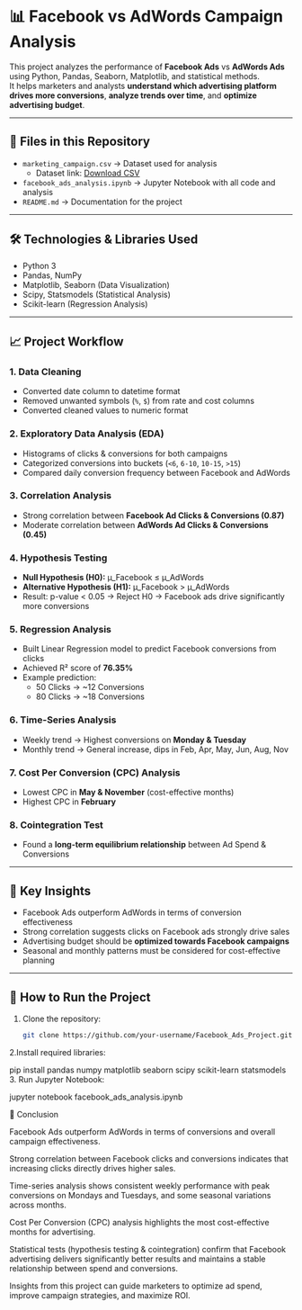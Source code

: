 # 📊 Facebook vs AdWords Campaign Analysis

This project analyzes the performance of **Facebook Ads** vs **AdWords Ads** using Python, Pandas, Seaborn, Matplotlib, and statistical methods.  
It helps marketers and analysts **understand which advertising platform drives more conversions**, **analyze trends over time**, and **optimize advertising budget**.

---

## 📂 Files in this Repository
- `marketing_campaign.csv` → Dataset used for analysis  
  - Dataset link: [Download CSV](https://example.com/marketing_campaign.csv)  
- `facebook_ads_analysis.ipynb` → Jupyter Notebook with all code and analysis  
- `README.md` → Documentation for the project  

---

## 🛠️ Technologies & Libraries Used
- Python 3  
- Pandas, NumPy  
- Matplotlib, Seaborn (Data Visualization)  
- Scipy, Statsmodels (Statistical Analysis)  
- Scikit-learn (Regression Analysis)  

---

## 📈 Project Workflow

### 1. Data Cleaning
- Converted date column to datetime format  
- Removed unwanted symbols (`%`, `$`) from rate and cost columns  
- Converted cleaned values to numeric format  

### 2. Exploratory Data Analysis (EDA)
- Histograms of clicks & conversions for both campaigns  
- Categorized conversions into buckets (`<6`, `6-10`, `10-15`, `>15`)  
- Compared daily conversion frequency between Facebook and AdWords  

### 3. Correlation Analysis
- Strong correlation between **Facebook Ad Clicks & Conversions (0.87)**  
- Moderate correlation between **AdWords Ad Clicks & Conversions (0.45)**  

### 4. Hypothesis Testing
- **Null Hypothesis (H0):** µ_Facebook ≤ µ_AdWords  
- **Alternative Hypothesis (H1):** µ_Facebook > µ_AdWords  
- Result: p-value < 0.05 → Reject H0 → Facebook ads drive significantly more conversions  

### 5. Regression Analysis
- Built Linear Regression model to predict Facebook conversions from clicks  
- Achieved R² score of **76.35%**  
- Example prediction:  
  - 50 Clicks → ~12 Conversions  
  - 80 Clicks → ~18 Conversions  

### 6. Time-Series Analysis
- Weekly trend → Highest conversions on **Monday & Tuesday**  
- Monthly trend → General increase, dips in Feb, Apr, May, Jun, Aug, Nov  

### 7. Cost Per Conversion (CPC) Analysis
- Lowest CPC in **May & November** (cost-effective months)  
- Highest CPC in **February**  

### 8. Cointegration Test
- Found a **long-term equilibrium relationship** between Ad Spend & Conversions  

---

## 🔑 Key Insights
- Facebook Ads outperform AdWords in terms of conversion effectiveness  
- Strong correlation suggests clicks on Facebook ads strongly drive sales  
- Advertising budget should be **optimized towards Facebook campaigns**  
- Seasonal and monthly patterns must be considered for cost-effective planning  

---

## 🚀 How to Run the Project
1. Clone the repository:  
   ```bash
   git clone https://github.com/your-username/Facebook_Ads_Project.git
2.Install required libraries:
  
   pip install pandas numpy matplotlib seaborn scipy scikit-learn statsmodels
3. Run Jupyter Notebook:

  jupyter notebook facebook_ads_analysis.ipynb

📌  Conclusion

Facebook Ads outperform AdWords in terms of conversions and overall campaign effectiveness.

Strong correlation between Facebook clicks and conversions indicates that increasing clicks directly drives higher sales.

Time-series analysis shows consistent weekly performance with peak conversions on Mondays and Tuesdays, and some seasonal variations across months.

Cost Per Conversion (CPC) analysis highlights the most cost-effective months for advertising.

Statistical tests (hypothesis testing & cointegration) confirm that Facebook advertising delivers significantly better results and maintains a stable relationship between spend and conversions.

Insights from this project can guide marketers to optimize ad spend, improve campaign strategies, and maximize ROI.
